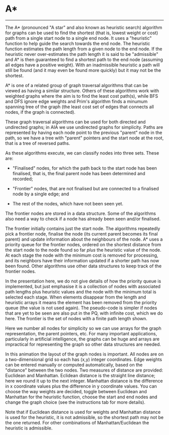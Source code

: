 # A\*

---

The A\* (pronounced "A star" and also known as heuristic search)
algorithm for graphs can be used to find the shortest (that is, lowest
weight or cost) path from a single start node to a single end node. It
uses a "heuristic" function to help guide the search towards the end node.
The heuristic function estimates the path length from a given node to the
end node. If the heuristic never over-estimates the path length it is
said to be "admissible" and A\* is then guaranteed to find a shortest
path to the end node (assuming all edges have a positive weight).
With an inadmissible heuristic a path will still be found (and it
may even be found more quickly) but it may not be the shortest.

A\* is one of a related group of graph traversal
algorithms that can be viewed as having a similar structure.
Others of these algorithms work with weighted graphs
where the aim is to find the least cost path(s), while BFS and DFS
ignore edge weights and Prim's
algorithm finds a minumum spanning tree of the graph (the least cost 
set of edges that connects all nodes, if the graph is connected).

These graph traversal algorithms can be used for both directed
and undirected graphs; in AIA we use undirected graphs for simplicity.
Paths are represented by having each node point to the previous
"parent" node in the path, so 
we have a tree with "parent" pointers and the start node at the
root, that is a tree of reversed paths.

As these algorithms execute, we can classify nodes into three sets.
These are:

 
- "Finalised" nodes, for which the path back to the start node has
been finalised, that is, the final parent node has been determined and recorded;

- "Frontier" nodes, that are not finalised but are connected to a finalised node by a single edge; and

- The rest of the nodes, which have not been seen yet. 

The frontier nodes are stored in a data structure.
Some of the algorithms also need a way to check if a node has already been seen and/or finalised.

The frontier initially contains just the start node. The algorithms repeatedly
pick a frontier node, finalise the node (its current parent becomes
its final parent) and update information about the neighbours of the node.
A\* uses a priority queue for the frontier nodes,
ordered on the shortest distance from the start node
to the node found so far *plus* the heuristic value of the node.  At each
stage the node with the minimum cost
is removed for processing, and its neighbors have their information
updated if a shorter path has now been found.
Other algorithms use other data structures to keep track 
of the frontier nodes.

In the presentation here, we do not give details of how the priority
queue is implemented, but just emphasise it is a collection of nodes
with associated path lengths plus heuristic values and the node with the
minimum total is selected each
stage. When elements disappear from the length and heuristic arrays
it means the element
has been removed from the priority queue (the value is not used again).
The pseudo-code is simpler if nodes that are yet to be seen are also
put in the PQ, with infinite cost, which we do here. The frontier is the
set of nodes with a finite path length shown.

Here we number all nodes for simplicity so we can use arrays for the
graph representation, the parent pointers, etc.  For many important
applications, particularly in artificial intelligence, the graphs can
be huge and arrays are impractical for representing the graph so other
data structures are needed.

In this animation the layout of the graph nodes is important. All nodes
are on a two-dimensional grid so each has (x,y) integer coordinates.
Edge weights can be entered manually or computed automatically, based on
the "distance" between the two nodes.  Two measures of
distance are provided: Euclidean and Manhattan.  Eclidean distance is
the straight line distance; here we round it up to the next integer.
Manhattan distance is the difference in x coordinate values plus the
difference in y coordinate values.  You can choose the way weights are
decided, toggle between Euclidean and Manhattan for the heuristic
function, choose the
start and end nodes and change the graph choice (see the instructions
tab for more details).

Note that if Euclidean
distance is used for weights and Manhattan distance is used for the
heuristic, it is not admissible, so the shortest path may not be the one
returned. For other combinations
of Manhattan/Euclidean the heuristic is admissible.

